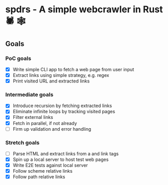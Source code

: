 # spdrs - A simple webcrawler in Rust 🕷️ 🕸️

## Goals

### PoC goals

- [x] Write simple CLI app to fetch a web page from user input
- [x] Extract links using simple strategy, e.g. regex
- [x] Print visited URL and extracted links

### Intermediate goals

- [x] Introduce recursion by fetching extracted links
- [x] Eliminate infinite loops by tracking visited pages
- [x] Filter external links
- [x] Fetch in parallel, if not already
- [ ] Firm up validation and error handling

### Stretch goals

- [ ] Parse HTML and extract links from a and link tags
- [x] Spin up a local server to host test web pages
- [x] Write E2E tests against local server
- [x] Follow scheme relative links
- [x] Follow path relative links
